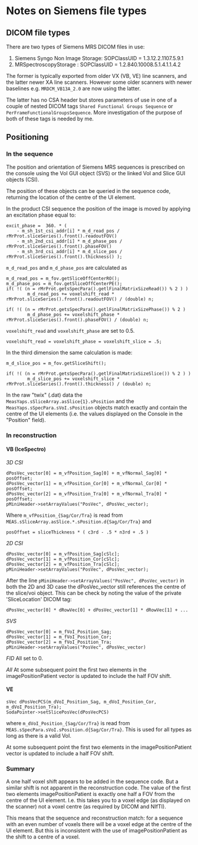 # Notes on Siemens file types

## DICOM file types
There are two types of Siemens MRS DICOM files in use:
1. Siemens Syngo Non Image Storage: SOPClassUID = 1.3.12.2.1107.5.9.1
2. MRSpectroscopyStorage : SOPClassUID = 1.2.840.10008.5.1.4.1.1.4.2

The former is typically exported from older VX (VB, VE) line scanners, and the latter newer XA line scanners. However some older scanners with newer baselines e.g. `MRDCM_VB13A_2.0` are now using the latter.

The latter has no CSA header but stores parameters of use in one of a couple of nested DICOM tags `Shared Functional Groups Sequence` or `PerFrameFunctionalGroupsSequence`. More investigation of the purpose of both of these tags is needed by me.


## Positioning
### In the sequence
The position and orientation of Siemens MRS sequences is prescribed on the console using the VoI GUI object (SVS) or the linked VoI and Slice GUI objects (CSI).

The position of these objects can be queried in the sequence code, returning the location of the centre of the UI element.

In the product CSI sequence the position of the image is moved by applying an excitation phase equal to:

    excit_phase =  360. * (
        - m_sh_1st_csi_addr[i] * m_d_read_pos / rMrProt.sliceSeries().front().readoutFOV()
        - m_sh_2nd_csi_addr[i] * m_d_phase_pos / rMrProt.sliceSeries().front().phaseFOV()
        - m_sh_3rd_csi_addr[i] * m_d_slice_pos / rMrProt.sliceSeries().front().thickness() );

`m_d_read_pos` and `m_d_phase_pos` are calculated as

    m_d_read_pos = m_fov.getSliceOffCenterRO();
    m_d_phase_pos = m_fov.getSliceOffCenterPE();
    if( !( (n = rMrProt.getsSpecPara().getlFinalMatrixSizeRead()) % 2 ) )
            m_d_read_pos += voxelshift_read * rMrProt.sliceSeries().front().readoutFOV() / (double) n;

    if( !( (n = rMrProt.getsSpecPara().getlFinalMatrixSizePhase()) % 2 )
            m_d_phase_pos += voxelshift_phase * rMrProt.sliceSeries().front().phaseFOV() / (double) n;

`voxelshift_read` and `voxelshift_phase` are set to 0.5.

    voxelshift_read = voxelshift_phase = voxelshift_slice = .5;

In the third dimension the same calculation is made:

    m_d_slice_pos = m_fov.getSliceShift();

    if( !( (n = rMrProt.getsSpecPara().getlFinalMatrixSizeSlice()) % 2 ) )
            m_d_slice_pos += voxelshift_slice * rMrProt.sliceSeries().front().thickness() / (double) n;

In the raw "twix" (.dat) data the `MeasYaps.sSliceArray.asSlice{1}.sPosition` and the `MeasYaps.sSpecPara.sVoI.sPosition` objects match exactly and contain the centre of the UI elements (i.e. the values displayed on the Console in the "Position" field).

### In reconstruction
#### VB (IceSpectro)
*3D CSI*

    dPosVec_vector[0] = m_vfPosition_Sag[0] + m_vfNormal_Sag[0] * posOffset;
    dPosVec_vector[1] = m_vfPosition_Cor[0] + m_vfNormal_Cor[0] * posOffset;
    dPosVec_vector[2] = m_vfPosition_Tra[0] + m_vfNormal_Tra[0] * posOffset;
    pMiniHeader->setArrayValues("PosVec", dPosVec_vector);

Where `m_vfPosition_{Sag/Cor/Tra}` is read from `MEAS.sSliceArray.asSlice.*.sPosition.d{Sag/Cor/Tra}` and

    posOffset = sliceThickness * ( c3rd - .5 * n3rd + .5 )

_2D CSI_

    dPosVec_vector[0] = m_vfPosition_Sag[cSlc];
    dPosVec_vector[1] = m_vfPosition_Cor[cSlc];
    dPosVec_vector[2] = m_vfPosition_Tra[cSlc];
    pMiniHeader->setArrayValues("PosVec", dPosVec_vector);

After the line `pMiniHeader->setArrayValues("PosVec", dPosVec_vector)` in both the 2D and 3D case the dPosVec_vector still references the centre of the slice/voi object. This can be check by noting the value of the private 'SliceLocation' DICOM tag:

    dPosVec_vector[0] * dRowVec[0] + dPosVec_vector[1] * dRowVec[1] + ...

_SVS_

    dPosVec_vector[0] = m_fVoI_Position_Sag;
    dPosVec_vector[1] = m_fVoI_Position_Cor;
    dPosVec_vector[2] = m_fVoI_Position_Tra;
    pMiniHeader->setArrayValues("PosVec", dPosVec_vector)

_FID_
All set to 0.

_All_
At some subsequent point the first two elements in the imagePositionPatient vector is updated to include the half FOV shift.

#### VE

    sVec dPosVecPCS(m_dVoI_Position_Sag, m_dVoI_Position_Cor, m_dVoI_Position_Tra);
    SodaPointer->setSlicePosVec(dPosVecPCS)

where `m_dVoI_Position_{Sag/Cor/Tra}` is read from `MEAS.sSpecPara.sVoI.sPosition.d{Sag/Cor/Tra}`. This is used for all types as long as there is a valid VoI.

At some subsequent point the first two elements in the imagePositionPatient vector is updated to include a half FOV shift.

### Summary
A one half voxel shift appears to be added in the sequence code. But a similar shift is not apparent in the reconstruction code. The value of the first two elements imagePositionPatient is exactly one half a FOV from the centre of the UI element. I.e. this takes you to a voxel edge (as displayed on the scanner) not a voxel centre (as required by DICOM and NIfTI).

This means that the sequence and reconstruction match: for a sequence with an even number of voxels there will be a voxel edge at the centre of the UI element. But this is inconsistent with the use of imagePositionPatient as the shift to a centre of a voxel.
